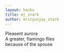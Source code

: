 ```yaml
---
layout: haiku
title: mj_stark
author: mrityunjay_stark
---
```


Pleasent aurora<br>
A greater, flamingo flies<br>
because of the spouse
